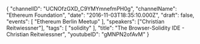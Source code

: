 {
    "channelID": "UCNOfzGXD_C9YMYmnefmPH0g",
    "channelName": "Ethereum Foundation",
    "date": "2016-11-03T18:35:10.000Z",
    "draft": false,
    "events": [
        "Ethereum Berlin Meetup"
    ],
    "speakers": ["Christian Reitwiessner"],
    "tags": [
        "solidity"
    ],
    "title": "The Browser-Solidity IDE - Christian Reitwiessner",
    "youtubeID": "gMNPN2ofAvM"
}
